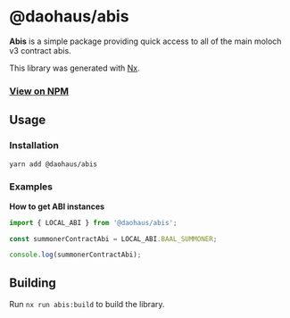 # @daohaus/abis

**Abis** is a simple package providing quick access to all of the main moloch v3 contract abis.

This library was generated with [Nx](https://nx.dev).

### [View on NPM](https://www.npmjs.com/package/@daohaus/abis)

## Usage

### Installation

```sh
yarn add @daohaus/abis
```

### Examples

**How to get ABI instances**

```ts
import { LOCAL_ABI } from '@daohaus/abis';

const summonerContractAbi = LOCAL_ABI.BAAL_SUMMONER;

console.log(summonerContractAbi);
```

## Building

Run `nx run abis:build` to build the library.
